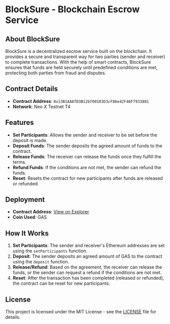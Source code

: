 # BlockSure - Blockchain Escrow Service

## About BlockSure

BlockSure is a decentralized escrow service built on the blockchain. It provides a secure and transparent way for two parties (sender and receiver) to complete transactions. With the help of smart contracts, BlockSure ensures that funds are held securely until predefined conditions are met, protecting both parties from fraud and disputes.

## Contract Details

- **Contract Address**: `0x13B1AA8fD3B12bf00103D3cF86e42F46F7933881`
- **Network**: Neo X Testnet T4

## Features

- **Set Participants**: Allows the sender and receiver to be set before the deposit is made.
- **Deposit Funds**: The sender deposits the agreed amount of funds to the contract.
- **Release Funds**: The receiver can release the funds once they fulfill the terms.
- **Refund Funds**: If the conditions are not met, the sender can refund the funds.
- **Reset**: Resets the contract for new participants after funds are released or refunded.

## Deployment

- **Contract Address**: [View on Explorer](https://xt4scan.ngd.network/address/0x13B1AA8fD3B12bf00103D3cF86e42F46F7933881)
- **Coin Used**: GAS

## How It Works

1. **Set Participants**: The sender and receiver's Ethereum addresses are set using the `setParticipants` function.
2. **Deposit**: The sender deposits an agreed amount of GAS to the contract using the `deposit` function.
3. **Release/Refund**: Based on the agreement, the receiver can release the funds, or the sender can request a refund if the conditions are not met.
4. **Reset**: After the transaction has been completed (released or refunded), the contract can be reset for new participants.

## License

This project is licensed under the MIT License - see the [LICENSE](LICENSE) file for details.
